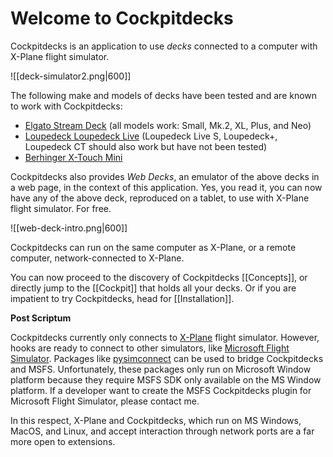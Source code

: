 # Welcome to Cockpitdecks

Cockpitdecks is an application to use *decks* connected to a computer with X-Plane flight simulator.

![[deck-simulator2.png|600]]

The following make and models of decks have been tested and are known to work with Cockpitdecks:

- [Elgato Stream Deck](https://www.elgato.com/us/en/s/welcome-to-stream-deck) (all models work: Small, Mk.2, XL, Plus, and Neo)
- [Loupedeck Loupedeck Live](https://loupedeck.com/products/loupedeck-live/) (Loupedeck Live S, Loupedeck+, Loupedeck CT should also work but have not been tested)
- [Berhinger X-Touch Mini](https://www.behringer.com/product.html?modelCode=0808-AAF)

Cockpitdecks also provides *Web Decks*, an emulator of the above decks in a web page, in the context of this application. Yes, you read it, you can now have any of the above deck, reproduced on a tablet, to use with X-Plane flight simulator. For free.

![[web-deck-intro.png|600]]

Cockpitdecks can run on the same computer as X-Plane, or a remote computer, network-connected to X-Plane.

You can now proceed to the discovery of Cockpitdecks [[Concepts]], or directly jump to the [[Cockpit]] that holds all your decks. Or if you are impatient to try Cockpitdecks, head for [[Installation]].

**Post Scriptum**

Cockpitdecks currently only connects to [X-Plane](https://www.x-plane.com) flight simulator. However, hooks are ready to connect to other simulators, like [Microsoft Flight Simulator](https://www.flightsimulator.com/). Packages like [pysimconnect](https://github.com/patricksurry/pysimconnect) can be used to bridge Cockpitdecks and MSFS. Unfortunately, these packages only run on Microsoft Window platform because they require MSFS SDK only available on the MS Window platform. If a developer want to create the MSFS Cockpitdecks plugin for Microsoft Flight Simulator, please contact me.

In this respect, X-Plane and Cockpitdecks, which run on MS Windows, MacOS, and Linux, and accept interaction through network ports are a far more open to extensions.
